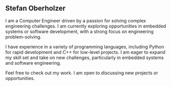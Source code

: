 ## Stefan Oberholzer

I am a Computer Engineer driven by a passion for solving complex engineering challenges. I am currently exploring opportunities in embedded systems or software development, with a strong focus on engineering problem-solving.

I have experience in a variety of programming languages, including Python for rapid development and C++ for low-level projects. I am eager to expand my skill set and take on new challenges, particularly in embedded systems and software engineering.

Feel free to check out my work. I am open to discussing new projects or opportunities.

<!-- Enhance the README:
- Automate README: Example on [new2code](https://github.com/new2code/new2code/blob/main/README.md).
- ![Static Badge](https://img.shields.io/badge/Any-Text_Here-red) - Add [Shields](https://shields.io/badges/static-badge).
- [Setting up and managing your GitHub profile.](https://docs.github.com/en/account-and-profile/setting-up-and-managing-your-github-profile)
- [10 Standout GitHub Profile READMEs.](https://dev.to/github/10-standout-github-profile-readmes-h2o) 
- Add email.
- Add LinkedIn.
-->
